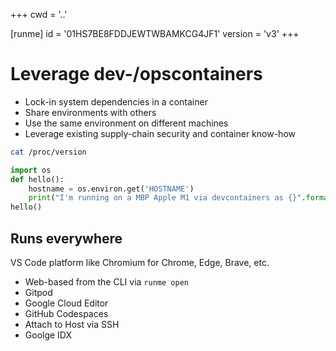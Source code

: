 +++
cwd = '..'

[runme]
id = '01HS7BE8FDDJEWTWBAMKCG4JF1'
version = 'v3'
+++

# Leverage dev-/opscontainers

- Lock-in system dependencies in a container
- Share environments with others
- Use the same environment on different machines
- Leverage existing supply-chain security and container know-how

```sh {"id":"01HRZBKRX40RX9EMV00NZF04FT"}
cat /proc/version
```

```python {"id":"01HRZCWXQJN5DQV531635NQC6C"}
import os
def hello():
    hostname = os.environ.get('HOSTNAME')
    print("I'm running on a MBP Apple M1 via devcontainers as {}".format(hostname))
hello()
```

## Runs everywhere

VS Code platform like Chromium for Chrome, Edge, Brave, etc.

- Web-based from the CLI via `runme open`
- Gitpod
- Google Cloud Editor
- GitHub Codespaces
- Attach to Host via SSH
- Goolge IDX